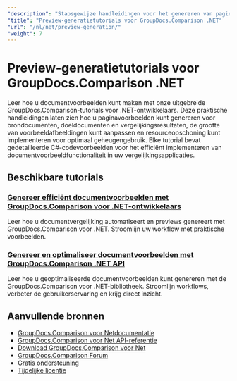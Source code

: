 ```yaml
---
"description": "Stapsgewijze handleidingen voor het genereren van paginavoorbeelden voor bron-, doel- en resulterende documenten met behulp van GroupDocs.Comparison voor .NET."
"title": "Preview-generatietutorials voor GroupDocs.Comparison .NET"
"url": "/nl/net/preview-generation/"
"weight": 7
---
```


# Preview-generatietutorials voor GroupDocs.Comparison .NET

Leer hoe u documentvoorbeelden kunt maken met onze uitgebreide GroupDocs.Comparison-tutorials voor .NET-ontwikkelaars. Deze praktische handleidingen laten zien hoe u paginavoorbeelden kunt genereren voor brondocumenten, doeldocumenten en vergelijkingsresultaten, de grootte van voorbeeldafbeeldingen kunt aanpassen en resourceopschoning kunt implementeren voor optimaal geheugengebruik. Elke tutorial bevat gedetailleerde C#-codevoorbeelden voor het efficiënt implementeren van documentvoorbeeldfunctionaliteit in uw vergelijkingsapplicaties.

## Beschikbare tutorials

### [Genereer efficiënt documentvoorbeelden met GroupDocs.Comparison voor .NET-ontwikkelaars](./generate-document-previews-groupdocs-comparison-net/)
Leer hoe u documentvergelijking automatiseert en previews genereert met GroupDocs.Comparison voor .NET. Stroomlijn uw workflow met praktische voorbeelden.

### [Genereer en optimaliseer documentvoorbeelden met GroupDocs.Comparison .NET API](./optimize-document-previews-groupdocs-comparison-dotnet/)
Leer hoe u geoptimaliseerde documentvoorbeelden kunt genereren met de GroupDocs.Comparison voor .NET-bibliotheek. Stroomlijn workflows, verbeter de gebruikerservaring en krijg direct inzicht.

## Aanvullende bronnen

- [GroupDocs.Comparison voor Netdocumentatie](https://docs.groupdocs.com/comparison/net/)
- [GroupDocs.Comparison voor Net API-referentie](https://reference.groupdocs.com/comparison/net/)
- [Download GroupDocs.Comparison voor Net](https://releases.groupdocs.com/comparison/net/)
- [GroupDocs.Comparison Forum](https://forum.groupdocs.com/c/comparison)
- [Gratis ondersteuning](https://forum.groupdocs.com/)
- [Tijdelijke licentie](https://purchase.groupdocs.com/temporary-license/)